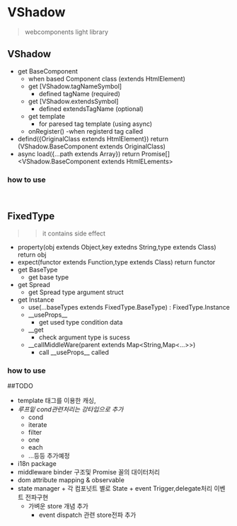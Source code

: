 # VShadow
> webcomponents light library

## VShadow
- get BaseComponent 
    - when based Component class (extends HtmlElement)
    - get \[VShadow.tagNameSymbol\]
        - defined tagName (required)
    - get \[VShadow.extendsSymbol\]
        - defined extendsTagName (optional)
    - get template
        - for paresed tag template (using async)
    - onRegister()
        -when registerd tag called
- defind({OriginalClass extends HtmlElement}) return (VShadow.BaseComponent extends OriginalClass)
- async load({...path extends Array<String>}) return Promise\[\]<VShadow.BaseComponent extends HtmlELements>
### how to use
```javascript
    
```

## FixedType
>> it contains side effect
- property(obj extends Object,key extedns String,type extends Class) return obj
- expect(functor extends Function,type extends Class) return functor
- get BaseType 
    - get base type
- get Spread
    - get Spread type argument struct
- get Instance
    - use(...baseTypes extends FixedType.BaseType) : FixedType.Instance
    - \_\_useProps\_\_
        - get used type condition data
    - __get 
        - check argument type is sucess
    - __callMiddleWare(parent extends Map<String,Map<...>>)
        - call \_\_useProps\_\_ called
    
### how to use


##TODO 
- template 태그를 이용한 캐싱,
- _루프밑 cond관련처리는 강타입으로 추가_
    - cond
    - iterate
    - filter
    - one
    - each
    - ...등등 추가예정
- i18n package
- middleware binder 구조및 Promise<null> 꼴의 대이터처리
- dom attribute mapping & observable
- state manager + 각 컴포넛트 별로 State + event Trigger,delegate처리 이벤트 전파구현
    - 가벼운 store 개념 추가
        - event dispatch 관련 store전파 추가


